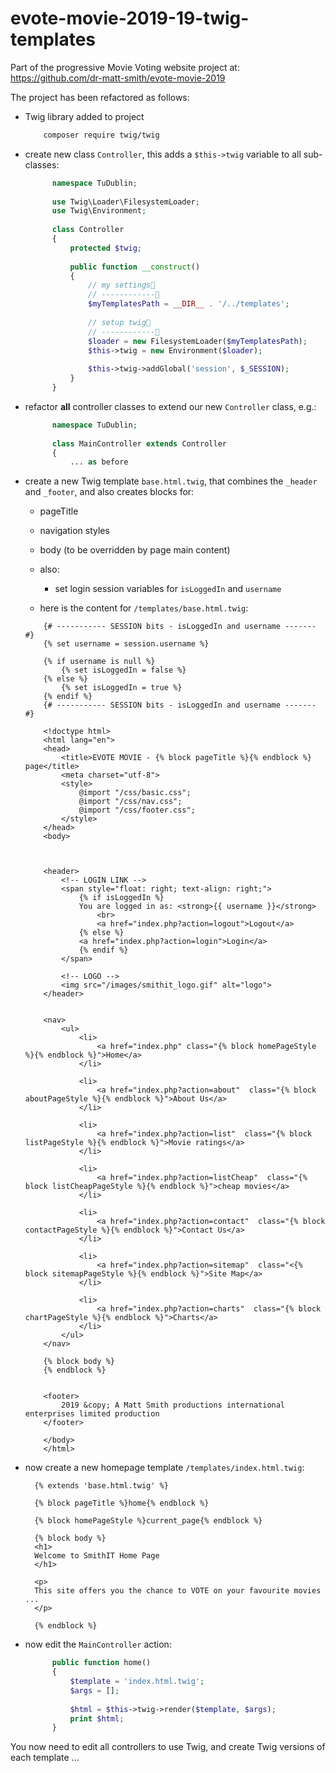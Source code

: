 # evote-movie-2019-19-twig-templates

Part of the progressive Movie Voting website project at: https://github.com/dr-matt-smith/evote-movie-2019


The project has been refactored as follows:

- Twig library added to project

    ```bash
        composer require twig/twig
    ```

- create new class `Controller`, this adds a `$this->twig` variable to all sub-classes:

    ```php
          namespace TuDublin;
          
          use Twig\Loader\FilesystemLoader;
          use Twig\Environment;
          
          class Controller
          {
              protected $twig;
          
              public function __construct()
              {
                  // my settings
                  // ------------
                  $myTemplatesPath = __DIR__ . '/../templates';
          
                  // setup twig
                  // ------------
                  $loader = new FilesystemLoader($myTemplatesPath);
                  $this->twig = new Environment($loader);
          
                  $this->twig->addGlobal('session', $_SESSION);
              }
          }
    ```

- refactor **all** controller classes to extend our new `Controller` class, e.g.:

    ```php
          namespace TuDublin;
          
          class MainController extends Controller
          {        
              ... as before
    ```
    
- create a new Twig template `base.html.twig`, that combines the `_header` and `_footer`, and also creates blocks for:

    - pageTitle
    - navigation styles
    - body (to be overridden by page main content)
    
    - also:
    
        - set login session variables for `isLoggedIn` and `username`

    - here is the content for `/templates/base.html.twig`:
    
    
    ```twig
        {# ----------- SESSION bits - isLoggedIn and username ------- #}
        {% set username = session.username %}
        
        {% if username is null %}
            {% set isLoggedIn = false %}
        {% else %}
            {% set isLoggedIn = true %}
        {% endif %}
        {# ----------- SESSION bits - isLoggedIn and username ------- #}
        
        <!doctype html>
        <html lang="en">
        <head>
            <title>EVOTE MOVIE - {% block pageTitle %}{% endblock %} page</title>
            <meta charset="utf-8">
            <style>
                @import "/css/basic.css";
                @import "/css/nav.css";
                @import "/css/footer.css";
            </style>
        </head>
        <body>
        
        
        
        <header>
            <!-- LOGIN LINK -->
            <span style="float: right; text-align: right;">
                {% if isLoggedIn %}
                You are logged in as: <strong>{{ username }}</strong>
                    <br>
                    <a href="index.php?action=logout">Logout</a>
                {% else %}
                <a href="index.php?action=login">Login</a>
                {% endif %}
            </span>
        
            <!-- LOGO -->
            <img src="/images/smithit_logo.gif" alt="logo">
        </header>
        
        
        <nav>
            <ul>
                <li>
                    <a href="index.php" class="{% block homePageStyle %}{% endblock %}">Home</a>
                </li>
        
                <li>
                    <a href="index.php?action=about"  class="{% block aboutPageStyle %}{% endblock %}">About Us</a>
                </li>
        
                <li>
                    <a href="index.php?action=list"  class="{% block listPageStyle %}{% endblock %}">Movie ratings</a>
                </li>
        
                <li>
                    <a href="index.php?action=listCheap"  class="{% block listCheapPageStyle %}{% endblock %}">cheap movies</a>
                </li>
        
                <li>
                    <a href="index.php?action=contact"  class="{% block contactPageStyle %}{% endblock %}">Contact Us</a>
                </li>
        
                <li>
                    <a href="index.php?action=sitemap"  class="<{% block sitemapPageStyle %}{% endblock %}">Site Map</a>
                </li>
        
                <li>
                    <a href="index.php?action=charts"  class="{% block chartPageStyle %}{% endblock %}">Charts</a>
                </li>
            </ul>
        </nav>
        
        {% block body %}
        {% endblock %}
        
        
        <footer>
            2019 &copy; A Matt Smith productions international enterprises limited production
        </footer>
        
        </body>
        </html>
    ```
    
- now create a new homepage template `/templates/index.html.twig`:

    ```twig
      {% extends 'base.html.twig' %}
      
      {% block pageTitle %}home{% endblock %}
      
      {% block homePageStyle %}current_page{% endblock %}
      
      {% block body %}
      <h1>
      Welcome to SmithIT Home Page
      </h1>
      
      <p>
      This site offers you the chance to VOTE on your favourite movies ...
      </p>
      
      {% endblock %}
    ```
    
- now edit the `MainController` action:

    ```php
          public function home()
          {
              $template = 'index.html.twig';
              $args = [];
      
              $html = $this->twig->render($template, $args);
              print $html;
          }
    ```
    

You now need to edit all controllers to use Twig, and create Twig versions of each template ...
